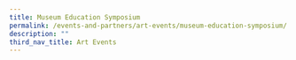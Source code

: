 ```yaml
---
title: Museum Education Symposium
permalink: /events-and-partners/art-events/museum-education-symposium/
description: ""
third_nav_title: Art Events
---
```

